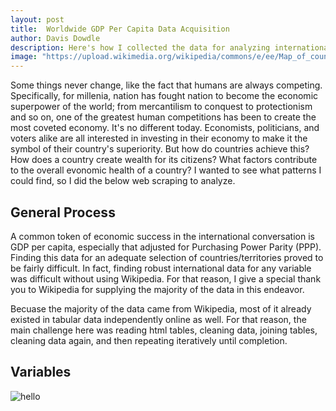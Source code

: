 ```yaml
---
layout: post
title:  Worldwide GDP Per Capita Data Acquisition
author: Davis Dowdle
description: Here's how I collected the data for analyzing international economic data.
image: "https://upload.wikimedia.org/wikipedia/commons/e/ee/Map_of_countries_by_GDP_%28nominal%29_per_capita_in_2023.svg"
--- 
```


Some things never change, like the fact that humans are always competing. Specifically, for millenia, nation has fought nation to become the economic superpower of the world; from mercantilism to conquest to protectionism and so on, one of the greatest human competitions has been to create the most coveted economy. It's no different today. Economists, politicians, and voters alike are all interested in investing in their economy to make it the symbol of their country's superiority. But how do countries achieve this? How does a country create wealth for its citizens? What factors contribute to the overall evonomic health of a country? I wanted to see what patterns I could find, so I did the below web scraping to analyze.

## General Process

A common token of economic success in the international conversation is GDP per capita, especially that adjusted for Purchasing Power Parity (PPP). Finding this data for an adequate selection of countries/territories proved to be fairly difficult. In fact, finding robust international data for any variable was difficult without using Wikipedia. For that reason, I give a special thank you to Wikipedia for supplying the majority of the data in this endeavor. 

Becuase the majority of the data came from Wikipedia, most of it already existed in tabular data independently online as well. For that reason, the main challenge here was reading html tables, cleaning data, joining tables, cleaning data again, and then repeating iteratively until completion. 

## Variables

![hello]({{site.url}}.{{site.baseurl}}/assets/images/trade.png)
